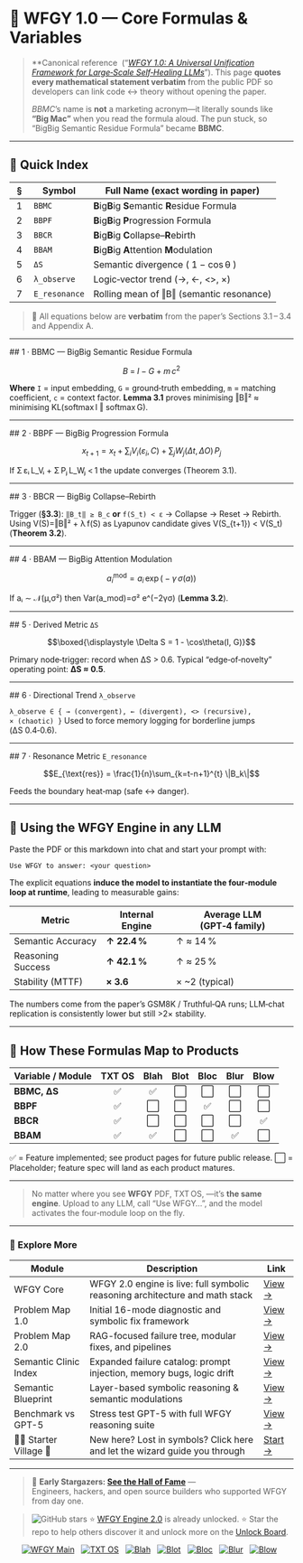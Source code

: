 # 🔬 **WFGY 1.0 — Core Formulas & Variables**

> **Canonical reference  (“*[WFGY 1.0: A Universal Unification Framework for Large‑Scale Self‑Healing LLMs](https://github.com/onestardao/WFGY/blob/main/I_am_not_lizardman/WFGY_All_Principles_Return_to_One_v1.0_PSBigBig_Public.pdf
)*”). This page **quotes every mathematical statement verbatim** from the public PDF so developers can link code ↔ theory without opening the paper.
>
> *BBMC*’s name is **not** a marketing acronym—it literally sounds like **“Big Mac”** when you read the formula aloud. The pun stuck, so “BigBig Semantic Residue Formula” became **BBMC**.

---

## 📖 Quick Index

|  §  | Symbol        | Full Name (exact wording in paper)                                |
| --- | ------------- | ------------------------------------------------------------------ |
|  1  | `BBMC`        | **B**ig**B**ig **S**emantic **R**esidue Formula                    |
|  2  | `BBPF`        | **B**ig**B**ig **P**rogression Formula                             |
|  3  | `BBCR`        | **B**ig**B**ig **C**ollapse–**R**ebirth                            |
|  4  | `BBAM`        | **B**ig**B**ig **A**ttention **M**odulation                        |
|  5  | `ΔS`          | Semantic divergence ( 1 − cos θ )                                  |
|  6  | `λ_observe`   | Logic‑vector trend (→, ←, <>, ×)                                   |
|  7  | `E_resonance` | Rolling mean of ‖B‖ (semantic resonance)                           |

> 📌 All equations below are **verbatim** from the paper’s Sections 3.1 – 3.4 and Appendix A.

---

\## 1 · BBMC — BigBig Semantic Residue Formula

```math
B \;=\; I\;−\;G\; +\; m\,c^2
```

**Where** `I` = input embedding, `G` = ground‑truth embedding, `m` = matching coefficient, `c` = context factor.
**Lemma 3.1** proves minimising ‖B‖² ≈ minimising KL(softmax I ‖ softmax G).

---

\## 2 · BBPF — BigBig Progression Formula

```math
x_{t+1} = x_t + \sum_{i} V_i(\varepsilon_i, C) + \sum_{j} W_j(\Delta t,\, \Delta O)\,P_j
```

If Σ εᵢ L\_Vᵢ + Σ Pⱼ L\_Wⱼ < 1 the update converges (Theorem 3.1).

---

\## 3 · BBCR — BigBig Collapse–Rebirth

Trigger (**§3.3**): `‖B_t‖ ≥ B_c` **or** `f(S_t) < ε`  → Collapse → Reset → Rebirth.
Using V(S)=‖B‖² + λ f(S) as Lyapunov candidate gives V(S\_{t+1}) < V(S\_t) (**Theorem 3.2**).

---

\## 4 · BBAM — BigBig Attention Modulation

```math
a_i^{\text{mod}} = a_i\,\exp\bigl(-\gamma\,\sigma(a)\bigr)
```

If aᵢ ∼ 𝒩(µ,σ²) then Var(a\_mod)=σ² e^(−2γσ) (**Lemma 3.2**).

---

\## 5 · Derived Metric `ΔS`

```math
\boxed{\displaystyle \Delta S = 1 - \cos\theta(I, G)}
```

Primary node‑trigger: record when ΔS > 0.6.
Typical “edge‑of‑novelty” operating point: **ΔS ≈ 0.5**.

---

\## 6 · Directional Trend `λ_observe`

`λ_observe ∈ { → (convergent), ← (divergent), <> (recursive), × (chaotic) }`
Used to force memory logging for borderline jumps (ΔS 0.4‑0.6).

---

\## 7 · Resonance Metric `E_resonance`

```math
E_{\text{res}} = \frac{1}{n}\sum_{k=t-n+1}^{t} \|B_k\|
```

Feeds the boundary heat‑map (safe ↔ danger).

---

## 🚀 Using the WFGY Engine in **any** LLM

Paste the PDF or this markdown into chat and start your prompt with:

```
Use WFGY to answer: <your question>
```

The explicit equations **induce the model to instantiate the four‑module loop at runtime**, leading to measurable gains:

| Metric            | Internal Engine | Average LLM (GPT‑4 family) |
| ----------------- | --------------- | -------------------------- |
| Semantic Accuracy | **↑ 22.4 %**    | ↑ ≈ 14 %                   |
| Reasoning Success | **↑ 42.1 %**    | ↑ ≈ 25 %                   |
| Stability (MTTF)  | **× 3.6**       | × \~2 (typical)            |

The numbers come from the paper’s GSM8K / Truthful‑QA runs; LLM‑chat replication is consistently lower but still >2× stability.

---

## 📎 How These Formulas Map to Products

| Variable / Module |   TXT OS   |   Blah   | Blot |   Bloc   |         Blur         |   Blow   |
|-------------------|:----------:|:--------:|:----:|:--------:|:--------------------:|:--------:|
| **BBMC, ΔS**      |     ✅     |    ✅     |  ⬜  |    ⬜     |         ⬜            |    ⬜     |
| **BBPF**          |     ✅     |    ⬜     |  ⬜  |    ✅     |         ⬜            |    ⬜     |
| **BBCR**          |     ✅     |    ⬜     |  ⬜  |    ⬜     |         ⬜            |    ✅     |
| **BBAM**          |     ✅     |    ✅     |  ⬜  |    ⬜     |         ✅            |    ⬜     |

✅ = Feature implemented; see product pages for future public release.
⬜ = Placeholder; feature spec will land as each product matures.

---

> No matter where you see **WFGY** PDF, TXT OS, —it’s **the same engine**. Upload to any LLM, call “Use WFGY…”, and the model activates the four‑module loop on the fly.

---


### 🧭 Explore More

| Module                | Description                                              | Link     |
|-----------------------|----------------------------------------------------------|----------|
| WFGY Core             | WFGY 2.0 engine is live: full symbolic reasoning architecture and math stack | [View →](https://github.com/onestardao/WFGY/tree/main/core/README.md) |
| Problem Map 1.0       | Initial 16-mode diagnostic and symbolic fix framework    | [View →](https://github.com/onestardao/WFGY/tree/main/ProblemMap/README.md) |
| Problem Map 2.0       | RAG-focused failure tree, modular fixes, and pipelines   | [View →](https://github.com/onestardao/WFGY/blob/main/ProblemMap/rag-architecture-and-recovery.md) |
| Semantic Clinic Index | Expanded failure catalog: prompt injection, memory bugs, logic drift | [View →](https://github.com/onestardao/WFGY/blob/main/ProblemMap/SemanticClinicIndex.md) |
| Semantic Blueprint    | Layer-based symbolic reasoning & semantic modulations   | [View →](https://github.com/onestardao/WFGY/tree/main/SemanticBlueprint/README.md) |
| Benchmark vs GPT-5    | Stress test GPT-5 with full WFGY reasoning suite         | [View →](https://github.com/onestardao/WFGY/tree/main/benchmarks/benchmark-vs-gpt5/README.md) |
| 🧙‍♂️ Starter Village 🏡 | New here? Lost in symbols? Click here and let the wizard guide you through | [Start →](https://github.com/onestardao/WFGY/blob/main/StarterVillage/README.md) |

---

> 👑 **Early Stargazers: [See the Hall of Fame](https://github.com/onestardao/WFGY/tree/main/stargazers)** —  
> Engineers, hackers, and open source builders who supported WFGY from day one.

> <img src="https://img.shields.io/github/stars/onestardao/WFGY?style=social" alt="GitHub stars"> ⭐ [WFGY Engine 2.0](https://github.com/onestardao/WFGY/blob/main/core/README.md) is already unlocked. ⭐ Star the repo to help others discover it and unlock more on the [Unlock Board](https://github.com/onestardao/WFGY/blob/main/STAR_UNLOCKS.md).

<div align="center">

[![WFGY Main](https://img.shields.io/badge/WFGY-Main-red?style=flat-square)](https://github.com/onestardao/WFGY)
&nbsp;
[![TXT OS](https://img.shields.io/badge/TXT%20OS-Reasoning%20OS-orange?style=flat-square)](https://github.com/onestardao/WFGY/tree/main/OS)
&nbsp;
[![Blah](https://img.shields.io/badge/Blah-Semantic%20Embed-yellow?style=flat-square)](https://github.com/onestardao/WFGY/tree/main/OS/BlahBlahBlah)
&nbsp;
[![Blot](https://img.shields.io/badge/Blot-Persona%20Core-green?style=flat-square)](https://github.com/onestardao/WFGY/tree/main/OS/BlotBlotBlot)
&nbsp;
[![Bloc](https://img.shields.io/badge/Bloc-Reasoning%20Compiler-blue?style=flat-square)](https://github.com/onestardao/WFGY/tree/main/OS/BlocBlocBloc)
&nbsp;
[![Blur](https://img.shields.io/badge/Blur-Text2Image%20Engine-navy?style=flat-square)](https://github.com/onestardao/WFGY/tree/main/OS/BlurBlurBlur)
&nbsp;
[![Blow](https://img.shields.io/badge/Blow-Game%20Logic-purple?style=flat-square)](https://github.com/onestardao/WFGY/tree/main/OS/BlowBlowBlow)
&nbsp;
</div>



